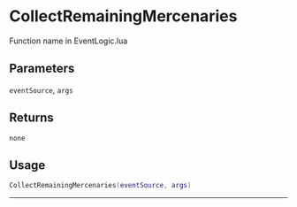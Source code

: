 # CollectRemainingMercenaries
Function name in EventLogic.lua
## Parameters
`eventSource`, `args`
## Returns
`none`
## Usage
```lua
CollectRemainingMercenaries(eventSource, args)
```
---
